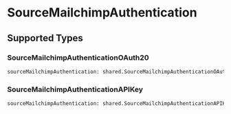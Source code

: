 # SourceMailchimpAuthentication


## Supported Types

### SourceMailchimpAuthenticationOAuth20

```python
sourceMailchimpAuthentication: shared.SourceMailchimpAuthenticationOAuth20 = /* values here */
```

### SourceMailchimpAuthenticationAPIKey

```python
sourceMailchimpAuthentication: shared.SourceMailchimpAuthenticationAPIKey = /* values here */
```

